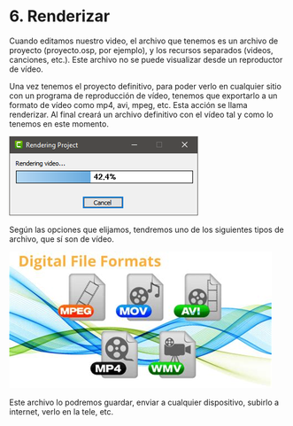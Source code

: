 # 6. Renderizar

Cuando editamos nuestro video, el archivo que tenemos es un archivo de proyecto (proyecto.osp, por ejemplo), y los recursos separados (videos, canciones, etc.). Este archivo no se puede visualizar desde un reproductor de vídeo.

Una vez tenemos el proyecto definitivo, para poder verlo en cualquier sitio con un programa de reproducción de vídeo, tenemos que exportarlo a un formato de vídeo como mp4, avi, mpeg, etc. Esta acción se llama renderizar. Al final creará un archivo definitivo con el vídeo tal y como lo tenemos en este momento.

![](media/image19.png)

Según las opciones que elijamos, tendremos uno de los siguientes tipos de archivo, que sí son de vídeo.

![](media/image20.png)

Este archivo lo podremos guardar, enviar a cualquier dispositivo, subirlo a internet, verlo en la tele, etc.
